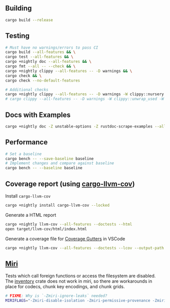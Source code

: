 ## Building
```bash
cargo build --release
```

## Testing
```bash
# Must have no warnings/errors to pass CI
cargo build --all-features && \
cargo test --all-features && \
cargo +nightly doc --all-features && \
cargo fmt --all -- --check && \
cargo +nightly clippy --all-features -- -D warnings && \
cargo check && \
cargo check --no-default-features
```

```bash
# Additional checks
cargo +nightly clippy --all-features -- -D warnings -W clippy::nursery -A clippy::significant_drop_tightening -A clippy::significant_drop_in_scrutinee
# cargo clippy --all-features -- -D warnings -W clippy::unwrap_used -W clippy::expect_used
```

## Docs with Examples
```bash
cargo +nightly doc -Z unstable-options -Z rustdoc-scrape-examples --all-features
```

## Performance
```bash
# Set a baseline
cargo bench -- --save-baseline baseline
# Implement changes and compare against baseline
cargo bench -- --baseline baseline
```

## Coverage report (using [cargo-llvm-cov](https://crates.io/crates/cargo-llvm-cov))

Install `cargo-llvm-cov`
```bash
cargo +nightly install cargo-llvm-cov --locked
```

Generate a HTML report
```bash
cargo +nightly llvm-cov --all-features --doctests --html
open target/llvm-cov/html/index.html
```

Generate a coverage file for [Coverage Gutters](https://marketplace.visualstudio.com/items?itemName=ryanluker.vscode-coverage-gutters) in VSCode
```bash
cargo +nightly llvm-cov --all-features --doctests --lcov --output-path lcov.info
```

## [Miri](https://github.com/rust-lang/miri)
Tests which call foreign functions or access the filesystem are disabled.
The [inventory](https://crates.io/crates/inventory) crate does not work in miri, so there are workarounds in place for codecs, chunk key encodings, and chunk grids.
```bash
# FIXME: Why is `-Zmiri-ignore-leaks` needed?
MIRIFLAGS="-Zmiri-disable-isolation -Zmiri-permissive-provenance -Zmiri-ignore-leaks" cargo +nightly miri test --all-features
```
